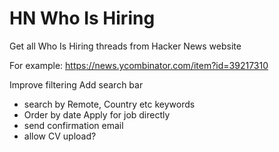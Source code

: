 # HN Who Is Hiring

Get all Who Is Hiring threads from Hacker News website 

For example: https://news.ycombinator.com/item?id=39217310

Improve filtering
Add search bar
  - search by Remote, Country etc keywords
  - Order by date
Apply for job directly
  - send confirmation email
  - allow CV upload?


